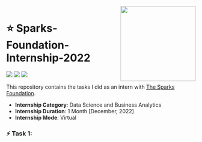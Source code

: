 <img align="right" src="https://internship.thesparksfoundation.info/assests/img/logo.png" width="200">

# :star: Sparks-Foundation-Internship-2022
![](https://img.shields.io/badge/Author-Rohit%20Rannavre-red?style=for-the-badge) ![](https://img.shields.io/badge/Programming%20Language-Python-yellow?style=for-the-badge)
![](https://img.shields.io/badge/Tools-Pandas,%20Numpy,%20Matplotlib,%20seaborn,%20sklearn-990098?style=for-the-badge)

This repository contains the tasks I did as an intern with [The Sparks Foundation](https://www.thesparksfoundationsingapore.org/).
- **Internship Category**: Data Science and Business Analytics
- **Internship Duration**: 1 Month [December, 2022]
- **Internship Mode**: Virtual

### :zap: Task 1:

